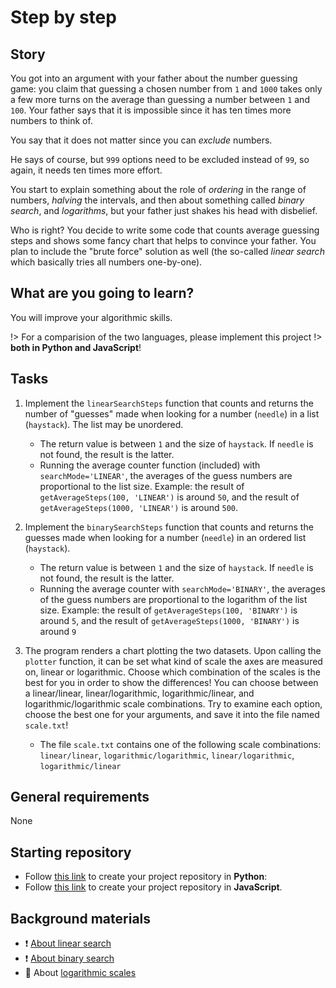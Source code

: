# Step by step

## Story

You got into an argument with your father about the number guessing
game: you claim that guessing a chosen number from `1` and `1000` takes
only a few more turns on the average than guessing a number between `1`
and `100`. Your father says that it is impossible since it has ten times
more numbers to think of.

You say that it does not matter since you can _exclude_ numbers.

He says of course, but `999` options need to be excluded instead of
`99`, so again, it needs ten times more effort.

You start to explain something about the role of _ordering_ in the range
of numbers, _halving_ the intervals, and then about something called
_binary search_, and _logarithms_, but your father just shakes his head
with disbelief.

Who is right? You decide to write some code that counts average guessing
steps and shows some fancy chart that helps to convince your father. You
plan to include the "brute force" solution as well (the so-called
_linear search_ which basically tries all numbers one-by-one).

## What are you going to learn?

You will improve your algorithmic skills.

!> For a comparision of the two languages, please implement this project
!> **both in Python and JavaScript**!

## Tasks


1. Implement the `linearSearchSteps` function that counts and returns the number of "guesses" made when looking for a number (`needle`) in a list (`haystack`). The list may be unordered.

    - The return value is between `1` and the size of `haystack`. If `needle` is not found, the result is the latter.
    - Running the average counter function (included) with `searchMode='LINEAR'`, the averages of the guess numbers are proportional to the list size. Example: the result of `getAverageSteps(100, 'LINEAR')` is around `50`, and the result of `getAverageSteps(1000, 'LINEAR')` is around `500`.

2. Implement the `binarySearchSteps` function that counts and returns the guesses made when looking for a number (`needle`) in an ordered list (`haystack`).

    - The return value is between `1` and the size of `haystack`. If `needle` is not found, the result is the latter.
    - Running the average counter with `searchMode='BINARY'`, the averages of the guess numbers are proportional to the logarithm of the list size. Example: the result of `getAverageSteps(100, 'BINARY')` is around `5`, and the result of `getAverageSteps(1000, 'BINARY')` is around `9`

3. The program renders a chart plotting the two datasets. Upon calling the `plotter` function, it can be set what kind of scale the axes are measured on, linear or logarithmic. Choose which combination of the scales is the best for you in order to show the differences! You can choose between a linear/linear, linear/logarithmic, logarithmic/linear, and logarithmic/logarithmic scale combinations. Try to examine each option, choose the best one for your arguments, and save it into the file named `scale.txt`!

    - The file `scale.txt` contains one of the following scale combinations: `linear/linear`, `logarithmic/logarithmic`, `linear/logarithmic`, `logarithmic/linear`


## General requirements


None

## Starting repository

- Follow [this link](https://journey.code.cool/v2/project/solo/blueprint/step-by-step/python) to create your project repository in **Python**:
- Follow [this link](https://journey.code.cool/v2/project/solo/blueprint/step-by-step/javascript) to create your project repository in **JavaScript**.

## Background materials

- :exclamation: [About linear search](https://www.geeksforgeeks.org/linear-search/)
- :exclamation: [About binary search](https://www.geeksforgeeks.org/binary-search/)
- :lollipop: About [logarithmic scales](https://www.khanacademy.org/math/algebra-home/alg-exp-and-log/alg-logarithmic-scale/v/logarithmic-scale?modal=1)
